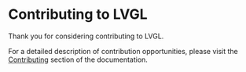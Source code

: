 # Contributing to LVGL

Thank you for considering contributing to LVGL. 

For a detailed description of contribution opportunities, please visit the [Contributing](https://docs.lvgl.io/latest/en/html/contributing/index.html) section of the documentation.
